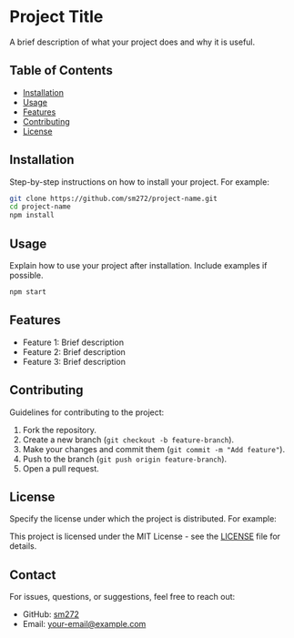 # Project Title

A brief description of what your project does and why it is useful.

## Table of Contents

- [Installation](#installation)
- [Usage](#usage)
- [Features](#features)
- [Contributing](#contributing)
- [License](#license)

## Installation

Step-by-step instructions on how to install your project. For example:

```bash
git clone https://github.com/sm272/project-name.git
cd project-name
npm install
```

## Usage

Explain how to use your project after installation. Include examples if possible.

```bash
npm start
```

## Features

- Feature 1: Brief description
- Feature 2: Brief description
- Feature 3: Brief description

## Contributing

Guidelines for contributing to the project:

1. Fork the repository.
2. Create a new branch (`git checkout -b feature-branch`).
3. Make your changes and commit them (`git commit -m "Add feature"`).
4. Push to the branch (`git push origin feature-branch`).
5. Open a pull request.

## License

Specify the license under which the project is distributed. For example:

This project is licensed under the MIT License - see the [LICENSE](LICENSE) file for details.

## Contact

For issues, questions, or suggestions, feel free to reach out:

- GitHub: [sm272](https://github.com/sm272)
- Email: your-email@example.com
